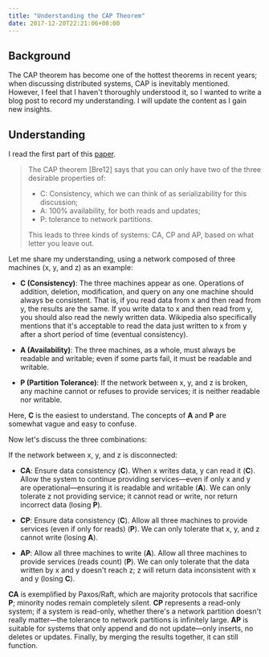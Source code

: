 ```yaml
---
title: "Understanding the CAP Theorem"
date: 2017-12-20T22:21:06+08:00
---
```


## Background

The CAP theorem has become one of the hottest theorems in recent years; when discussing distributed systems, CAP is inevitably mentioned. However, I feel that I haven't thoroughly understood it, so I wanted to write a blog post to record my understanding. I will update the content as I gain new insights.

## Understanding

I read the first part of this [paper](https://static.googleusercontent.com/media/research.google.com/zh-CN//pubs/archive/45855.pdf).

> The CAP theorem [Bre12] says that you can only have two of the three desirable properties of:
>
> * C: Consistency, which we can think of as serializability for this discussion;
> * A: 100% availability, for both reads and updates;
> * P: tolerance to network partitions.
>
> This leads to three kinds of systems: CA, CP and AP, based on what letter you leave out.

Let me share my understanding, using a network composed of three machines (x, y, and z) as an example:

* **C (Consistency)**: The three machines appear as one. Operations of addition, deletion, modification, and query on any one machine should always be consistent. That is, if you read data from x and then read from y, the results are the same. If you write data to x and then read from y, you should also read the newly written data. Wikipedia also specifically mentions that it's acceptable to read the data just written to x from y after a short period of time (eventual consistency).

* **A (Availability)**: The three machines, as a whole, must always be readable and writable; even if some parts fail, it must be readable and writable.

* **P (Partition Tolerance)**: If the network between x, y, and z is broken, any machine cannot or refuses to provide services; it is neither readable nor writable.

Here, **C** is the easiest to understand. The concepts of **A** and **P** are somewhat vague and easy to confuse.

Now let's discuss the three combinations:

If the network between x, y, and z is disconnected:

* **CA**: Ensure data consistency (**C**). When x writes data, y can read it (**C**). Allow the system to continue providing services—even if only x and y are operational—ensuring it is readable and writable (**A**). We can only tolerate z not providing service; it cannot read or write, nor return incorrect data (losing **P**).

* **CP**: Ensure data consistency (**C**). Allow all three machines to provide services (even if only for reads) (**P**). We can only tolerate that x, y, and z cannot write (losing **A**).

* **AP**: Allow all three machines to write (**A**). Allow all three machines to provide services (reads count) (**P**). We can only tolerate that the data written by x and y doesn't reach z; z will return data inconsistent with x and y (losing **C**).

**CA** is exemplified by Paxos/Raft, which are majority protocols that sacrifice **P**; minority nodes remain completely silent. **CP** represents a read-only system; if a system is read-only, whether there's a network partition doesn't really matter—the tolerance to network partitions is infinitely large. **AP** is suitable for systems that only append and do not update—only inserts, no deletes or updates. Finally, by merging the results together, it can still function.
